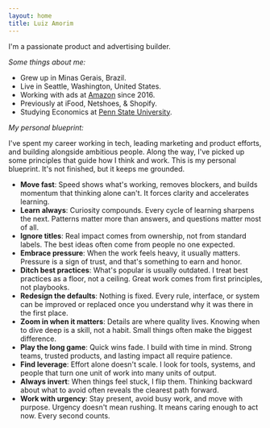 ```yaml
---
layout: home
title: Luiz Amorim
---
```


I'm a passionate product and advertising builder.

_Some things about me:_

- Grew up in Minas Gerais, Brazil.
- Live in Seattle, Washington, United States.
- Working with ads at [Amazon](https://www.linkedin.com/in/luizamorim/) since 2016.
- Previously at iFood, Netshoes, & Shopify.
- Studying Economics at [Penn State University](https://www.psu.edu/).

_My personal blueprint:_

I've spent my career working in tech, leading marketing and product efforts, and building alongside ambitious people. Along the way, I've picked up some principles that guide how I think and work. This is my personal blueprint. It's not finished, but it keeps me grounded.

- **Move fast**: Speed shows what's working, removes blockers, and builds momentum that thinking alone can't. It forces clarity and accelerates learning.
- **Learn always**: Curiosity compounds. Every cycle of learning sharpens the next. Patterns matter more than answers, and questions matter most of all.
- **Ignore titles**: Real impact comes from ownership, not from standard labels. The best ideas often come from people no one expected.
- **Embrace pressure**: When the work feels heavy, it usually matters. Pressure is a sign of trust, and that's something to earn and honor.
- **Ditch best practices**: What's popular is usually outdated. I treat best practices as a floor, not a ceiling. Great work comes from first principles, not playbooks.
- **Redesign the defaults**: Nothing is fixed. Every rule, interface, or system can be improved or replaced once you understand why it was there in the first place. 
- **Zoom in when it matters**: Details are where quality lives. Knowing when to dive deep is a skill, not a habit. Small things often make the biggest difference.
- **Play the long game**: Quick wins fade. I build with time in mind. Strong teams, trusted products, and lasting impact all require patience.
- **Find leverage**: Effort alone doesn't scale. I look for tools, systems, and people that turn one unit of work into many units of output.
- **Always invert**: When things feel stuck, I flip them. Thinking backward about what to avoid often reveals the clearest path forward.
- **Work with urgency**: Stay present, avoid busy work, and move with purpose. Urgency doesn't mean rushing. It means caring enough to act now. Every second counts.
